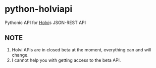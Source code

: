 # python-holviapi

Pythonic API for [Holvi][holvi]s JSON-REST API

[holvi]: https://about.holvi.com/en/

## NOTE

  1. Holvi APIs are in closed beta at the moment, everything can and will change.
  2. I cannot help you with getting access to the beta API.
